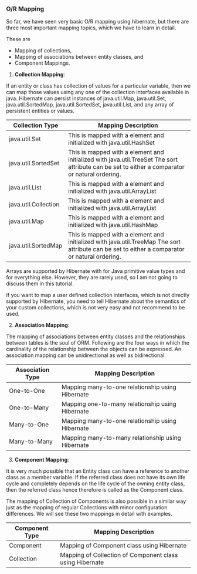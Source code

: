 ### O/R Mapping

So far, we have seen very basic O/R mapping using hibernate, but there are three most important mapping topics, which we have to learn in detail.

These are
- Mapping of collections,
- Mapping of associations between entity classes, and 
- Component Mappings.

1. **Collection Mapping**:

If an entity or class has collection of values for a particular variable, then we can map those values using any one of the collection interfaces available in java. Hibernate can persist instances of java.util.Map, java.util.Set, java.util.SortedMap, java.util.SortedSet, java.util.List, and any array of persistent entities or values.

| Collection Type      | Mapping Description                                                                                                                                  |
|----------------------|------------------------------------------------------------------------------------------------------------------------------------------------------|
| java.util.Set        | This is mapped with a <set> element and initialized with java.util.HashSet                                                                           |
| java.util.SortedSet  | This is mapped with a <set> element and initialized with java.util.TreeSet The sort attribute can be set to either a comparator or natural ordering. |
| java.util.List       | This is mapped with a <list> element and initialized with java.util.ArrayList                                                                        |
| java.util.Collection | This is mapped with a <bag> element and initialized with java.util.ArrayList                                                                         |
| java.util.Map        | This is mapped with a <map> element and initialized with java.util.HashMap                                                                           |
| java.util.SortedMap  | This is mapped with a <map> element and initialized with java.util.TreeMap The sort attribute can be set to either a comparator or natural ordering. |

Arrays are supported by Hibernate with <primitive-array> for Java primitive value types and <array> for everything else. However, they are rarely used, so I am not going to discuss them in this tutorial.

If you want to map a user defined collection interfaces, which is not directly supported by Hibernate, you need to tell Hibernate about the semantics of your custom collections, which is not very easy and not recommend to be used.

2. **Association Mapping**:

The mapping of associations between entity classes and the relationships between tables is the soul of ORM. Following are the four ways in which the cardinality of the relationship between the objects can be expressed. An association mapping can be unidirectional as well as bidirectional.

| Association Type | Mapping Description                               |
|------------------|---------------------------------------------------|
| One-to-One       | Mapping many-to-one relationship using Hibernate  |
| One-to-Many      | Mapping one-to-many relationship using Hibernate  |
| Many-to-One      | Mapping many-to-one relationship using Hibernate  |
| Many-to-Many     | Mapping many-to-many relationship using Hibernate |


3. **Component Mapping**:

It is very much possible that an Entity class can have a reference to another class as a member variable. If the referred class does not have its own life cycle and completely depends on the life cycle of the owning entity class, then the referred class hence therefore is called as the Component class.

The mapping of Collection of Components is also possible in a similar way just as the mapping of regular Collections with minor configuration differences. We will see these two mappings in detail with examples.

| Component Type | Mapping Description                                      |
|----------------|----------------------------------------------------------|
| Component      | Mapping of Component class using Hibernate               |
| Collection     | Mapping of Collection of Component class using Hibernate |

